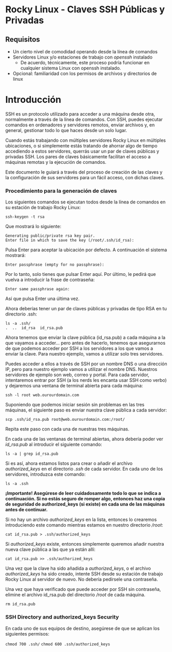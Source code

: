 # Rocky Linux - Claves SSH Públicas y Privadas

## Requisitos

* Un cierto nivel de comodidad operando desde la línea de comandos
* Servidores Linux y/o estaciones de trabajo con *openssh* instalado
    * De acuerdo, técnicamente, este proceso podría funcionar en cualquier sistema Linux con openssh instalado.
* Opcional: familiaridad con los permisos de archivos y directorios de linux

# Introducción

SSH es un protocolo utilizado para acceder a una máquina desde otra, normalmente a través de la línea de comandos. Con SSH, puedes ejecutar comandos en ordenadores y servidores remotos, enviar archivos y, en general, gestionar todo lo que haces desde un solo lugar.

Cuando estás trabajando con múltiples servidores Rocky Linux en múltiples ubicaciones, o si simplemente estás tratando de ahorrar algo de tiempo accediendo a estos servidores, querrás usar un par de claves públicas y privadas SSH. Los pares de claves básicamente facilitan el acceso a máquinas remotas y la ejecución de comandos. 

Este documento le guiará a través del proceso de creación de las claves y la configuración de sus servidores para un fácil acceso, con dichas claves.

### Procedimiento para la generación de claves

Los siguientes comandos se ejecutan todos desde la línea de comandos en su estación de trabajo Rocky Linux:

`ssh-keygen -t rsa`

Que mostrará lo siguiente:

```
Generating public/private rsa key pair.
Enter file in which to save the key (/root/.ssh/id_rsa):
```

Pulsa Enter para aceptar la ubicación por defecto. A continuación el sistema mostrará:

`Enter passphrase (empty for no passphrase):`

Por lo tanto, solo tienes que pulsar Enter aquí. Por último, le pedirá que vuelva a introducir la frase de contraseña:

`Enter same passphrase again:`

Así que pulsa Enter una última vez.

Ahora deberías tener un par de claves públicas y privadas de tipo RSA en tu directorio .ssh:

```
ls -a .ssh/
.  ..  id_rsa  id_rsa.pub
```

Ahora tenemos que enviar la clave pública (id_rsa.pub) a cada máquina a la que vayamos a acceder... pero antes de hacerlo, tenemos que asegurarnos de que podemos acceder por SSH a los servidores a los que vamos a enviar la clave. Para nuestro ejemplo, vamos a utilizar solo tres servidores. 

Puedes acceder a ellos a través de SSH por un nombre DNS o una dirección IP, pero para nuestro ejemplo vamos a utilizar el nombre DNS. Nuestros servidores de ejemplo son web, correo y portal. Para cada servidor, intentaremos entrar por SSH (a los nerds les encanta usar SSH como verbo) y dejaremos una ventana de terminal abierta para cada máquina:

`ssh -l root web.ourourdomain.com` 

Suponiendo que podemos iniciar sesión sin problemas en las tres máquinas, el siguiente paso es enviar nuestra clave pública a cada servidor:

`scp .ssh/id_rsa.pub root@web.ourourdomain.com:/root/` 

Repita este paso con cada una de nuestras tres máquinas. 

En cada una de las ventanas de terminal abiertas, ahora debería poder ver *id_rsa.pub* al introducir el siguiente comando:

`ls -a | grep id_rsa.pub` 

Si es así, ahora estamos listos para crear o añadir el archivo *authorized_keys* en el directorio *.ssh* de cada servidor. En cada uno de los servidores, introduzca este comando:

`ls -a .ssh` 

**¡Importante! Asegúrese de leer cuidadosamente todo lo que se indica a continuación. Si no estás seguro de romper algo, entonces haz una copia de seguridad de authorized_keys (si existe) en cada una de las máquinas antes de continuar.**

Si no hay un archivo *authorized_keys* en la lista, entonces lo crearemos introduciendo este comando mientras estamos en nuestro directorio _/root_:

`cat id_rsa.pub > .ssh/authorized_keys`

Si _authorized_keys_ existe, entonces simplemente queremos añadir nuestra nueva clave pública a las que ya están allí:

`cat id_rsa.pub >> .ssh/authorized_keys`

Una vez que la clave ha sido añadida a _authorized_keys_, o el archivo _authorized_keys_ ha sido creado, intente SSH desde su estación de trabajo Rocky Linux al servidor de nuevo. No debería pedírsele una contraseña.

Una vez que haya verificado que puede acceder por SSH sin contraseña, elimine el archivo id_rsa.pub del directorio _/root_ de cada máquina.

`rm id_rsa.pub`

### SSH Directory and authorized_keys Security

En cada uno de sus equipos de destino, asegúrese de que se aplican los siguientes permisos:

`chmod 700 .ssh/`
`chmod 600 .ssh/authorized_keys`
